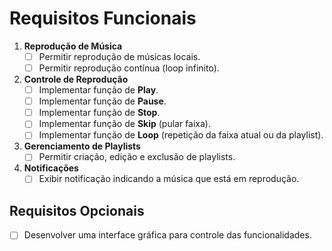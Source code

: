 # Requisitos Funcionais

1. **Reprodução de Música**
   - [ ] Permitir reprodução de músicas locais.
   - [ ] Permitir reprodução contínua (loop infinito).

2. **Controle de Reprodução**
   - [ ] Implementar função de **Play**.
   - [ ] Implementar função de **Pause**.
   - [ ] Implementar função de **Stop**.
   - [ ] Implementar função de **Skip** (pular faixa).
   - [ ] Implementar função de **Loop** (repetição da faixa atual ou da playlist).

3. **Gerenciamento de Playlists**
   - [ ] Permitir criação, edição e exclusão de playlists.

4. **Notificações**
   - [ ] Exibir notificação indicando a música que está em reprodução.

## Requisitos Opcionais

- [ ] Desenvolver uma interface gráfica para controle das funcionalidades.
